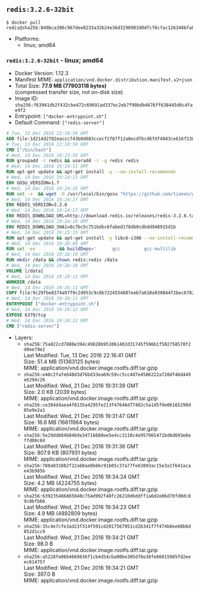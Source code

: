 ## `redis:3.2.6-32bit`

```console
$ docker pull redis@sha256:849bca306c967dee8233a32b24e36d3290983d0dfcf6cfac126348bfab6bb61b
```

-	Platforms:
	-	linux; amd64

### `redis:3.2.6-32bit` - linux; amd64

-	Docker Version: 1.12.3
-	Manifest MIME: `application/vnd.docker.distribution.manifest.v2+json`
-	Total Size: **77.9 MB (77903118 bytes)**  
	(compressed transfer size, not on-disk size)
-	Image ID: `sha256:f63941db2f432cbe472c69691ad337ec2eb7f90bdb4676ff638445d6c4fae9f2`
-	Entrypoint: `["docker-entrypoint.sh"]`
-	Default Command: `["redis-server"]`

```dockerfile
# Tue, 13 Dec 2016 22:10:59 GMT
ADD file:1d214d2782eaccc743b8d683ccecf2f87f12a0ecdfbcd6fdf4943ce616f23870 in / 
# Tue, 13 Dec 2016 22:10:59 GMT
CMD ["/bin/bash"]
# Wed, 14 Dec 2016 19:23:59 GMT
RUN groupadd -r redis && useradd -r -g redis redis
# Wed, 14 Dec 2016 19:24:11 GMT
RUN apt-get update && apt-get install -y --no-install-recommends 		ca-certificates 		wget 	&& rm -rf /var/lib/apt/lists/*
# Wed, 14 Dec 2016 19:24:11 GMT
ENV GOSU_VERSION=1.7
# Wed, 14 Dec 2016 19:24:16 GMT
RUN set -x 	&& wget -O /usr/local/bin/gosu "https://github.com/tianon/gosu/releases/download/$GOSU_VERSION/gosu-$(dpkg --print-architecture)" 	&& wget -O /usr/local/bin/gosu.asc "https://github.com/tianon/gosu/releases/download/$GOSU_VERSION/gosu-$(dpkg --print-architecture).asc" 	&& export GNUPGHOME="$(mktemp -d)" 	&& gpg --keyserver ha.pool.sks-keyservers.net --recv-keys B42F6819007F00F88E364FD4036A9C25BF357DD4 	&& gpg --batch --verify /usr/local/bin/gosu.asc /usr/local/bin/gosu 	&& rm -r "$GNUPGHOME" /usr/local/bin/gosu.asc 	&& chmod +x /usr/local/bin/gosu 	&& gosu nobody true
# Wed, 14 Dec 2016 19:24:17 GMT
ENV REDIS_VERSION=3.2.6
# Wed, 14 Dec 2016 19:24:17 GMT
ENV REDIS_DOWNLOAD_URL=http://download.redis.io/releases/redis-3.2.6.tar.gz
# Wed, 14 Dec 2016 19:24:18 GMT
ENV REDIS_DOWNLOAD_SHA1=0c7bc5c751bdbc6fabed178db9cdbdd948915d1b
# Wed, 14 Dec 2016 19:25:15 GMT
RUN apt-get update && apt-get install -y libc6-i386 --no-install-recommends && rm -rf /var/lib/apt/lists/*
# Wed, 14 Dec 2016 19:26:09 GMT
RUN set -ex 		&& buildDeps=' 		gcc 		gcc-multilib 		libc6-dev-i386 		make 	' 	&& apt-get update 	&& apt-get install -y $buildDeps --no-install-recommends 	&& rm -rf /var/lib/apt/lists/* 		&& wget -O redis.tar.gz "$REDIS_DOWNLOAD_URL" 	&& echo "$REDIS_DOWNLOAD_SHA1 *redis.tar.gz" | sha1sum -c - 	&& mkdir -p /usr/src/redis 	&& tar -xzf redis.tar.gz -C /usr/src/redis --strip-components=1 	&& rm redis.tar.gz 		&& grep -q '^#define CONFIG_DEFAULT_PROTECTED_MODE 1$' /usr/src/redis/src/server.h 	&& sed -ri 's!^(#define CONFIG_DEFAULT_PROTECTED_MODE) 1$!\1 0!' /usr/src/redis/src/server.h 	&& grep -q '^#define CONFIG_DEFAULT_PROTECTED_MODE 0$' /usr/src/redis/src/server.h 		&& make -C /usr/src/redis 32bit 	&& make -C /usr/src/redis install 		&& rm -r /usr/src/redis 		&& apt-get purge -y --auto-remove $buildDeps
# Wed, 14 Dec 2016 19:26:10 GMT
RUN mkdir /data && chown redis:redis /data
# Wed, 14 Dec 2016 19:26:10 GMT
VOLUME [/data]
# Wed, 14 Dec 2016 19:26:11 GMT
WORKDIR /data
# Wed, 14 Dec 2016 19:26:11 GMT
COPY file:9c29fbe8374a97f9c2d953c9c8b7224554607eeb7a610a930844f2bec678265c in /usr/local/bin/ 
# Wed, 14 Dec 2016 19:26:11 GMT
ENTRYPOINT ["docker-entrypoint.sh"]
# Wed, 14 Dec 2016 19:26:12 GMT
EXPOSE 6379/tcp
# Wed, 14 Dec 2016 19:26:12 GMT
CMD ["redis-server"]
```

-	Layers:
	-	`sha256:75a822cd7888e394c49828b951061402d31745f596b1f502758570f2d0ee79e2`  
		Last Modified: Tue, 13 Dec 2016 22:16:41 GMT  
		Size: 51.4 MB (51363125 bytes)  
		MIME: application/vnd.docker.image.rootfs.diff.tar.gzip
	-	`sha256:e40c2fafe648d3d76bd33ea69c59cc5cc4d7e4506222a720df46d449e6294c26`  
		Last Modified: Wed, 21 Dec 2016 19:31:39 GMT  
		Size: 2.0 KB (2039 bytes)  
		MIME: application/vnd.docker.image.rootfs.diff.tar.gzip
	-	`sha256:ce384d4aea4f8135a4295fe213f47646d77482c5a1d5f9e06165290d05e9e2a1`  
		Last Modified: Wed, 21 Dec 2016 19:31:47 GMT  
		Size: 16.6 MB (16611964 bytes)  
		MIME: application/vnd.docker.image.rootfs.diff.tar.gzip
	-	`sha256:5e29dd684b8469e34716680ee5e4cc3110c4e957965471bd6d693e6effd08c84`  
		Last Modified: Wed, 21 Dec 2016 19:31:36 GMT  
		Size: 807.9 KB (807931 bytes)  
		MIME: application/vnd.docker.image.rootfs.diff.tar.gzip
	-	`sha256:780a031882f22a68ae0b66c91b05c37a77fe63893ac15e3a1f641acae43b985b`  
		Last Modified: Wed, 21 Dec 2016 19:34:24 GMT  
		Size: 4.2 MB (4224755 bytes)  
		MIME: application/vnd.docker.image.rootfs.diff.tar.gzip
	-	`sha256:639235486865040c754d992f40fc26210d6ddff1a6d2e06d70fd0dc89c8bfb66`  
		Last Modified: Wed, 21 Dec 2016 19:34:23 GMT  
		Size: 4.9 MB (4892809 bytes)  
		MIME: application/vnd.docker.image.rootfs.diff.tar.gzip
	-	`sha256:35c4e7cfe3ad23f314f591cd2017567951cd2b341f7f474b0ee88b6d052d1cc9`  
		Last Modified: Wed, 21 Dec 2016 19:34:21 GMT  
		Size: 98.0 B  
		MIME: application/vnd.docker.image.rootfs.diff.tar.gzip
	-	`sha256:a5228fe06b4669636f1cb4d54cba00be305d70e38fe66015985fd2eeec614757`  
		Last Modified: Wed, 21 Dec 2016 19:34:21 GMT  
		Size: 397.0 B  
		MIME: application/vnd.docker.image.rootfs.diff.tar.gzip
